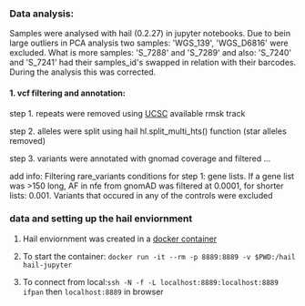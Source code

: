 ### Data analysis:

Samples were analysed with hail (0.2.27) in jupyter notebooks. Due to bein large outliers in PCA analysis two samples: 'WGS_139', 'WGS_D6816' were excluded. What is more samples: 'S_7288' and 'S_7289' and also: 'S_7240' and 'S_7241' had their samples_id's swapped in relation with their barcodes. During the analysis this was corrected.

#### 1. vcf filtering and annotation: 

step 1. repeats were removed using [UCSC](http://genome.ucsc.edu/cgi-bin/hgTables?hgsid=783011485_TrGD3OcGBeo5teIeaB31VgYFHLkz&clade=mammal&org=Human&db=hg38&hgta_group=rep&hgta_track=knownGene&hgta_table=0&hgta_regionType=genome&position=chr1%3A11%2C102%2C837-11%2C267%2C747&hgta_outputType=primaryTable&hgta_outFileName=) available rmsk track

step 2. alleles were split using hail hl.split_multi_hts() function (star alleles removed)

step 3. variants were annotated with gnomad coverage and filtered ...


add info: Filtering rare_variants conditions for step 1: gene lists. If a gene list was >150 long, AF in nfe from gnomAD was filtered at 0.0001, for shorter lists: 0.001. Variants that occured in any of the controls were excluded


### data and setting up the hail enviornment

1. Hail enviornment was created in a [docker container](Dockerfile)

2. To start the container: `docker run -it --rm -p 8889:8889 -v $PWD:/hail hail-jupyter` 

3. To connect from local:`ssh -N -f -L localhost:8889:localhost:8889 ifpan` then `localhost:8889` in browser
 
